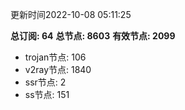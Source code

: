 更新时间2022-10-08 05:11:25

**总订阅: 64**
**总节点: 8603**
**有效节点: 2099**
- trojan节点: 106
- v2ray节点: 1840
- ssr节点: 2
- ss节点: 151
